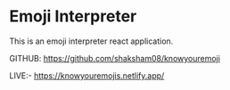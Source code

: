 # Emoji Interpreter

This is an emoji interpreter react application.

GITHUB: https://github.com/shaksham08/knowyouremoji

LIVE:- https://knowyouremojis.netlify.app/